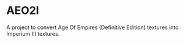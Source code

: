 # AEO2I
A project to convert Age Of Empires (Definitive Edition) textures into Imperium III textures.